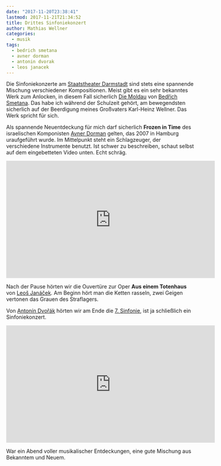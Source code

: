 ```yaml
---
date: "2017-11-20T23:38:41"
lastmod: 2017-11-21T21:34:52
title: Drittes Sinfoniekonzert
author: Mathias Wellner
categories:
  - musik
tags:
  - bedrich smetana
  - avner dorman
  - antonin dvorak
  - leos janacek
---
```

Die Sinfoniekonzerte am [Staatstheater Darmstadt](https://www.staatstheater-darmstadt.de/) sind stets eine spannende Mischung verschiedener Kompositionen. Meist gibt es ein sehr bekanntes Werk zum Anlocken, in diesem Fall sicherlich [Die Moldau](https://de.wikipedia.org/wiki/Mein_Vaterland) von [Bedřich Smetana](https://de.wikipedia.org/wiki/Bed%C5%99ich_Smetana). Das habe ich während der Schulzeit gehört, am bewegendsten sicherlich auf der Beerdigung meines Großvaters Karl-Heinz Wellner. Das Werk spricht für sich. 

Als spannende Neuentdeckung für mich darf sicherlich **Frozen in Time** des israelischen Komponisten [Avner Dorman](https://de.wikipedia.org/wiki/Avner_Dorman) gelten, das 2007 in Hamburg uraufgeführt wurde. Im Mittelpunkt steht ein Schlagzeuger, der verschiedene Instrumente benutzt. Ist schwer zu beschreiben, schaut selbst auf dem eingebetteten Video unten. Echt schräg.

<iframe width="560" height="315" src="https://www.youtube.com/embed/9GsUbkMsWik?rel=0" frameborder="0" allowfullscreen></iframe>

Nach der Pause hörten wir die Ouvertüre zur Oper **Aus einem Totenhaus** von [Leoš Janáček](https://de.wikipedia.org/wiki/Leo%C5%A1_Jan%C3%A1%C4%8Dek). Am Beginn hört man die Ketten rasseln, zwei Geigen vertonen das Grauen des Straflagers. 

Von [Antonín Dvořák](https://de.wikipedia.org/wiki/Anton%C3%ADn_Dvo%C5%99%C3%A1k) hörten wir am Ende die [7. Sinfonie](https://de.wikipedia.org/wiki/7._Sinfonie_(Dvo%C5%99%C3%A1k)), ist ja schließlich ein Sinfoniekonzert.

<iframe width="560" height="315" src="https://www.youtube.com/embed/YwD7JcpRe0w?rel=0" frameborder="0" allowfullscreen></iframe>

War ein Abend voller musikalischer Entdeckungen, eine gute Mischung aus Bekanntem und Neuem. 